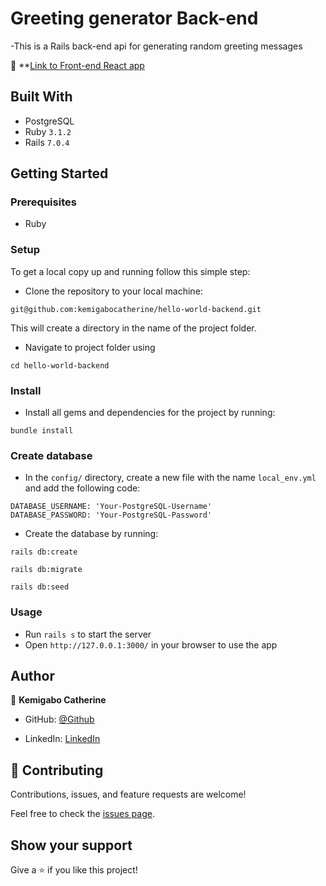 # Greeting generator Back-end

-This is a Rails back-end api for generating random greeting messages

🔗 **[Link to Front-end React app](https://github.com/kemigabocatherine/Hello-world-frontend)

## Built With

- PostgreSQL
- Ruby `3.1.2`
- Rails `7.0.4`

## Getting Started

### Prerequisites

- Ruby

### Setup

To get a local copy up and running follow this simple step:

- Clone the repository to your local machine:

```
git@github.com:kemigabocatherine/hello-world-backend.git
```

This will create a directory in the name of the project folder.

- Navigate to project folder using

```
cd hello-world-backend
```

### Install

- Install all gems and dependencies for the project by running:

```
bundle install
```

### Create database

- In the `config/` directory, create a new file with the name `local_env.yml` and add the following code:

```
DATABASE_USERNAME: 'Your-PostgreSQL-Username'
DATABASE_PASSWORD: 'Your-PostgreSQL-Password'
```

- Create the database by running:

```
rails db:create
```

```
rails db:migrate
```

```
rails db:seed
```

### Usage

- Run `rails s` to start the server
- Open `http://127.0.0.1:3000/` in your browser to use the app

## Author

👤 **Kemigabo Catherine**

- GitHub: [@Github](https://github.com/kemigabocatherine)

- LinkedIn: [LinkedIn](https://www.linkedin.com/in/kemigabocatherine/)

## 🤝 Contributing

Contributions, issues, and feature requests are welcome!

Feel free to check the [issues page](../../issues/).

## Show your support

Give a ⭐️ if you like this project!
